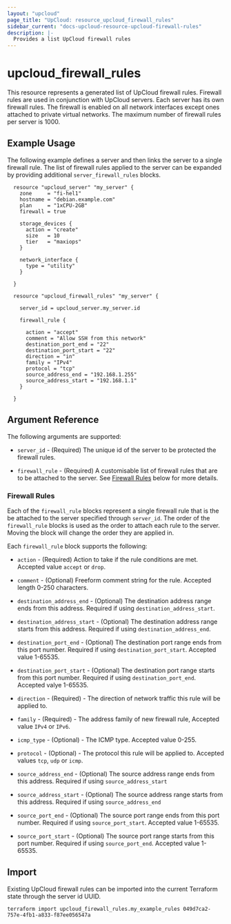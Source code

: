 ```yaml
---
layout: "upcloud"
page_title: "UpCloud: resource_upcloud_firewall_rules"
sidebar_current: "docs-upcloud-resource-upcloud-firewall-rules"
description: |-
  Provides a list UpCloud firewall rules
---
```


# upcloud_firewall_rules

This resource represents a generated list of UpCloud firewall rules.  Firewall rules are used in conjunction with UpCloud servers. 
Each server has its own firewall rules. The firewall is enabled on all network interfaces except ones attached to private virtual networks.
The maximum number of firewall rules per server is 1000.

## Example Usage

The following example defines a server and then links the server to a single firewall rule.
The list of firewall rules applied to the server can be expanded by providing additional `server_firewall_rules` blocks.

```hcl
  resource "upcloud_server" "my_server" {
    zone     = "fi-hel1"
    hostname = "debian.example.com"
    plan     = "1xCPU-2GB"
    firewall = true
  
    storage_devices {
      action = "create"
      size   = 10
      tier   = "maxiops"
    }
  
    network_interface {
      type = "utility"
    }
  
  }
  
  resource "upcloud_firewall_rules" "my_server" {
  
    server_id = upcloud_server.my_server.id
  
    firewall_rule {
  
      action = "accept"
      comment = "Allow SSH from this network"
      destination_port_end = "22"
      destination_port_start = "22"
      direction = "in"
      family = "IPv4"
      protocol = "tcp"
      source_address_end = "192.168.1.255"
      source_address_start = "192.168.1.1"
    }
  
  }
```

## Argument Reference

The following arguments are supported:

* `server_id` - (Required) The unique id of the server to be protected the firewall rules.

* `firewall_rule` - (Required) A customisable list of firewall rules that are to be attached to the server. See [Firewall Rules](#firewall-rules) below for more details.


### Firewall Rules

Each of the `firewall_rule` blocks represent a single firewall rule that is the be attached to the server specified through `server_id`.
The order of the `firewall_rule` blocks is used as the order to attach each rule to the server.  Moving the block will change the order they are applied in.

Each `firewall_rule` block supports the following:

* `action` - (Required) Action to take if the rule conditions are met. Accepted value `accept` or `drop`.

* `comment` - (Optional) Freeform comment string for the rule.  Accepted length 0-250 characters.

* `destination_address_end` - (Optional) The destination address range ends from this address.  Required if using `destination_address_start`. 

* `destination_address_start` - (Optional) The destination address range starts from this address.  Required if using `destination_address_end`.

* `destination_port_end` - (Optional) The destination port range ends from this port number. Required if using `destination_port_start`.  Accepted value 1-65535.

* `destination_port_start` - (Optional) The destination port range starts from this port number. Required if using `destination_port_end`. Accepted valye 1-65535.

* `direction` - (Required) - The direction of network traffic this rule will be applied to.

* `family` - (Required) - The address family of new firewall rule, Accepted value `IPv4` or `IPv6`.

* `icmp_type` - (Optional) - The ICMP type.  Accepted value 0-255.

* `protocol` - (Optional) - The protocol this rule will be applied to.  Accepted values `tcp`, `udp` or `icmp`.

* `source_address_end` - (Optional) The source address range ends from this address. Required if using `source_address_start`

* `source_address_start` - (Optional) The source address range starts from this address. Required if using `source_address_end`

* `source_port_end` - (Optional) The source port range ends from this port number.  Required if using `source_port_start`.  Accepted value 1-65535.

* `source_port_start` - (Optional) The source port range starts from this port number.  Required if using `source_port_end`.  Accepted value 1-65535.

## Import

Existing UpCloud firewall rules can be imported into the current Terraform state through the server id UUID.

```hcl
terraform import upcloud_firewall_rules.my_example_rules 049d7ca2-757e-4fb1-a833-f87ee056547a
```
